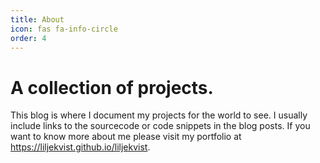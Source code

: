 ```yaml
---
title: About
icon: fas fa-info-circle
order: 4
---
```



# A collection of projects.
This blog is where I document my projects for the world to see. I usually include links to the sourcecode or code snippets in the blog posts. If you want to know more about me please visit my portfolio at https://liljekvist.github.io/liljekvist.
